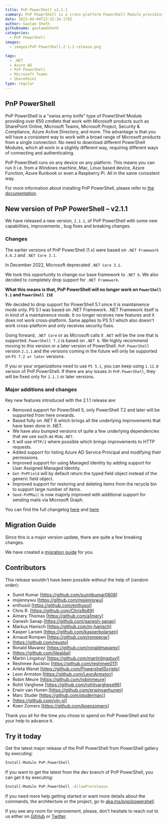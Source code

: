 ```yaml
---
title: PnP PowerShell v2.1.1
summary: PnP PowerShell is a cross-platform PowerShell Module providing over 650 cmdlets that work  with Microsoft 365 environments and more specifically SharePoint Online, Microsoft Teams, Microsoft Planner and Power Automate.
date: 2023-04-04T13:32:34.170Z
author: Gautam Sheth
githubname: gautamdsheth
categories:
  - PnP PowerShell
images:
  - images/PnP-PowerShell-2-1-1-release.png

tags:
  - .NET
  - Azure AD
  - PnP PowerShell
  - Microsoft Teams
  - SharePoint
type: regular
---
```


## PnP PowerShell

PnP PowerShell is a "swiss army knife" type of PowerShell Module providing over 650 cmdlets that work with Microsoft products such as SharePoint Online, Microsoft Teams, Microsoft Project, Security & Compliance, Azure Active Directory, and more. The advantage is that you will have a consistent way to work with a broad range of Microsoft products from a single connection. No need to download different PowerShell Modules, which all work in a slightly different way, requiring different ways of connecting and authenticating.

PnP PowerShell runs on any device on any platform. This means you can run it i.e. from a Windows machine, Mac, Linux based device, Azure Function, Azure Runbook or even a Raspberry Pi. All in the same consistent way.

For more information about installing PnP PowerShell, please refer to [the documentation](https://pnp.github.io/powershell/articles/index.html).

## New version of PnP PowerShell – v2.1.1

We have released a new version, `2.1.1`, of PnP PowerShell with some new capabilities, improvements , bug fixes and breaking changes.

### Changes

The earlier versions of PnP PowerShell (1.x) were based on `.NET Framework 4.6.2` and `.NET Core 3.1`. 

In December 2022, Microsoft deprecated `.NET Core 3.1`. 

We took this opportunity to change our base framework to `.NET 6`. We also decided to completely drop support for `.NET Framework`.

**What this means is that, PnP PowerShell will no longer work on `PowerShell 5.1` and `PowerShell ISE`**

We decided to drop support for PowerShell 5.1 since it is maintainence mode only. PS 5.1 was based on .NET Framework. 
.NET Framework itself is in kind of a maintainence mode. It no longer receives new features and it does not work cross-platform.
Same applies to PS 5.1 which also doesn't work cross-platform and only receives security fixes.

Going forward, `.NET Core` or as Microsoft calls it `.NET` will be the one that is supported.
`PowerShell 7.2` is based on `.NET 6`. We highly recommend moving to this version or a later version of PowerShell.
`PnP.PowerShell` version `2.1.1` and the versions coming in the future will only be supported on `PS 7.2 or later` versions.

If you or your organizations need to use `PS 5.1`, you can keep using `1.12.0` version of PnP.PowerShell.
If there are any issues in `PnP.PowerShell`, they will be fixed only for `2.1.1` or later versions.

### Major additions and changes

Key new features introduced with the 2.1.1 release are:

- Removed support for PowerShell 5, only PowerShell 7.2 and later will be supported from here onwards.
- Based fully on .NET 6 which brings all the underlying improvements that have been done in .NET.
- We have also bumped versions of quite a few underlying dependencies that we use such as `MSAL.NET`.
- It will use `HTTP/2` where possible which brings improvements to HTTP requests.
- Added support for listing Azure AD Service Principal and modifying their permissions.
- Improved support for using Managed Identity by adding support for User Assigned Managed Identity.
- `Get-PnPField` will by default return the typed field object instead of the generic field object.
- Improved support for restoring and deleting items from the recycle bin to support large number of items.
- `Send-PnPMail` is now majorly improved with additional support for sending mails via Microsoft Graph.

You can find the full changelog [here](https://github.com/pnp/powershell/releases/tag/v2.1.0) and [here](https://github.com/pnp/powershell/releases/tag/v2.1.1).

## Migration Guide

Since this is a major version update, there are quite a few breaking changes.

We have created a [migration guide](https://github.com/pnp/powershell/blob/dev/MIGRATE-1.0-to-2.0.md) for you.

## Contributors

This release wouldn't have been possible without the help of (random order):

* Sumit Kumar [https://github.com/sumitkumar0608]
* msjennywu [https://github.com/msjennywu]
* enthusol [https://github.com/enthusol]
* Chris R. [https://github.com/ChrisRo89]
* Aimery Thomas [https://github.com/a1mery]
* Ganesh Sanap [https://github.com/ganesh-sanap]
* Markus Hanisch [https://github.com/m-hanisch]
* Kasper Larsen [https://github.com/kasperbolarsen]
* Arnaud Rompen [https://github.com/rompenar]
* [https://github.com/reusto]
* Ronald Mavarez [https://github.com/ronaldmavarez]
* [https://github.com/lilealdai]
* Martin Lingstuyl [https://github.com/martinlingstuyl]
* Reshmee Auckloo [https://github.com/reshmee011]
* Arleta Wanat [https://github.com/PowershellScripts]
* Leon Armston [https://github.com/LeonArmston]
* Robin Meure [https://github.com/robinmeure]
* Rohit Varghese [https://github.com/rohitvarghese96]
* Erwin van Hunen [https://github.com/erwinvanhunen]
* Marc Studer [https://github.com/studermarc]
* [https://github.com/vin-ol]
* Koen Zomers [https://github.com/koenzomers]

Thank you all for the time you chose to spend on PnP PowerShell and for your help to advance it.

## Try it today

Get the latest major release of the PnP PowerShell from PowerShell gallery by executing:

```bash
Install-Module PnP.PowerShell
```

If you want to get the latest from the dev branch of PnP PowerShell, you can get it by executing:

```bash
Install-Module PnP.PowerShell -AllowPrerelease
```

If you need more help getting started or want more details about the commands, the architecture or the project, go to [aka.ms/pnp/powershell](https://aka.ms/pnp/powershell).

If you see any room for improvement, please, don’t hesitate to reach out to us either on [GitHub](https://github.com/pnp/powershell/issues) or [Twitter](https://twitter.com/pnppowershell).
